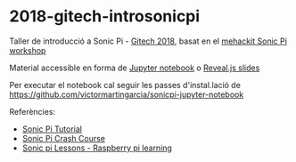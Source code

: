 # 2018-gitech-introsonicpi

Taller de introducció a Sonic Pi - [Gitech 2018](http://gitech.cat), basat en el [mehackit Sonic Pi workshop](http://sonic-pi.mehackit.org)

Material accessible en forma de [Jupyter notebook](http://nbviewer.ipython.org/github/victormartingarcia/2018-gitech-introsonicpi/blob/master/sonicpi_introduction.ipynb) o [Reveal.js slides](http://nbviewer.ipython.org/format/slides/github/victormartingarcia/2018-gitech-introsonicpi/blob/master/sonicpi_introduction.ipynb?transition=cube#/) 

Per executar el notebook cal seguir les passes d'instal.lació de https://github.com/victormartingarcia/sonicpi-jupyter-notebook

Referències:

* [Sonic Pi Tutorial](https://gist.github.com/jwinder/e59be201082cca694df9)
* [Sonic Pi Crash Course](https://gist.github.com/hzulla/cf9165ba15342e5df9b3)
* [Sonic pi Lessons - Raspberry pi learning](https://github.com/raspberrypilearning/sonic-pi-lessons)



